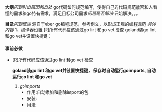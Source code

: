 

**大纲***问题引出原因和出处*       go代码如何规范编写，使得自己的代码规范能否和人看懂的需求和go特有需求，满足目标公司需求*问题是否解决*        开始解决。。。

**目录***问题概述*        源自于uber go编程规范，参考例文，以形成正规的编程规范
*具体内容*     1、编译器设置       [R]所有代码应该通过go lint 和go vet 检查          goland装go lint 和go vet并设置快捷键：         

#### 事前必做

- [R]所有代码应该通过go lint 和go vet 检查

  **goland装go lint 和go vet并设置快捷键， 保存时自动运行goimports, 自动运行go lint 和go vet**

  1. *goimports*
     - 作用:自动添加和删除import的包
     - 安装:
     - 用法